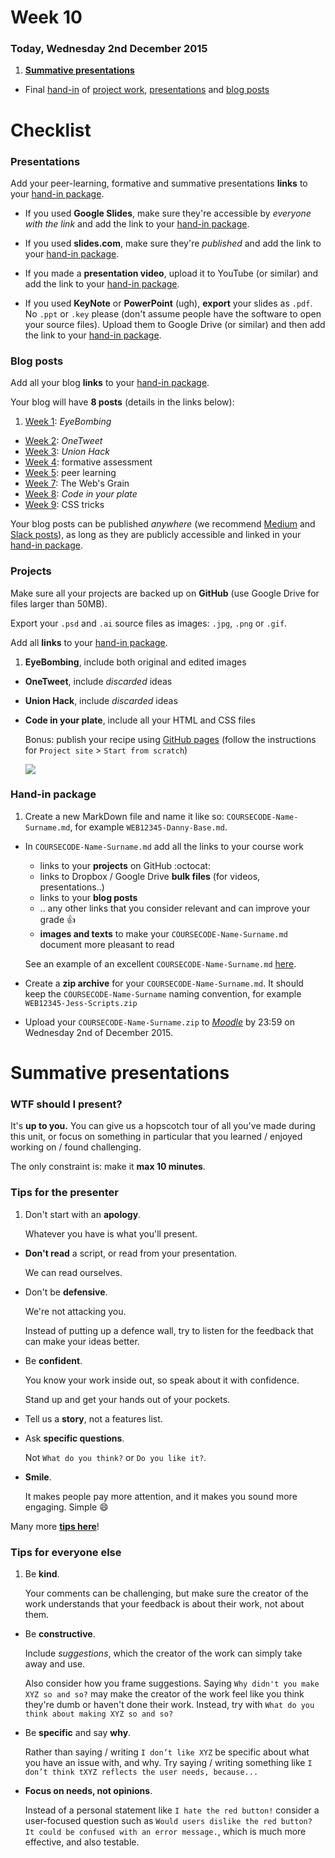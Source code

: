 # Week 10

### Today, Wednesday 2nd December 2015

1. [**Summative presentations**](#summative-presentations)
* Final [hand-in](#hand-in-package) of [project work](#projects), [presentations](#presentations) and [blog posts](#blog-posts) 


# Checklist

### Presentations

Add your peer-learning, formative and summative presentations **links** to your [hand-in package](#hand-in-package).

* If you used **Google Slides**, make sure they're accessible by *everyone with the link* and add the link to your [hand-in package](#hand-in-package).

* If you used **slides.com**, make sure they're *published* and add the link to your [hand-in package](#hand-in-package).

* If you made a **presentation video**, upload it to YouTube (or similar) and add the link to your [hand-in package](#hand-in-package).

* If you used **KeyNote** or **PowerPoint** (ugh), **export** your slides as `.pdf`. No `.ppt` or `.key` please (don't assume people have the software to open your source files). Upload them to Google Drive (or similar) and then add the link to your [hand-in package](#hand-in-package).

### Blog posts 

Add all your blog **links** to your [hand-in package](#hand-in-package).

Your blog will have **8 posts** (details in the links below):

1. [Week 1](../01#blog): *EyeBombing*
* [Week 2](../02#blog): *OneTweet*
* [Week 3](../03#blog): *Union Hack* 
* [Week 4](../04#blog): formative assessment
* [Week 5](../05#blog): peer learning
* [Week 7](../07#blog): The Web's Grain
* [Week 8](../08#blog): *Code in your plate* 
* [Week 9](../09#blog): CSS tricks

Your blog posts can be published *anywhere* (we recommend [Medium](https://medium.com) and [Slack posts](https://slack.zendesk.com/hc/en-us/articles/203950418-Composing-a-Post)), as long as they are publicly accessible and linked in your [hand-in package](#hand-in-package).

### Projects

Make sure all your projects are backed up on **GitHub** (use Google Drive for files larger than 50MB).

Export your `.psd` and `.ai` source files as images: `.jpg`, `.png` or `.gif`.

Add all **links** to your [hand-in package](#hand-in-package).

1. **EyeBombing**, include both original and edited images
* **OneTweet**, include *discarded* ideas
* **Union Hack**, include *discarded* ideas 
* **Code in your plate**, include all your HTML and CSS files 

	Bonus: publish your recipe using [GitHub pages](https://pages.github.com/) (follow the instructions for `Project site` > `Start from scratch`) 
	
	[![](https://pages.github.com/images/create-branch@2x.png)](https://pages.github.com/)

### Hand-in package

1. Create a new MarkDown file and name it like so: `COURSECODE-Name-Surname.md`, for example `WEB12345-Danny-Base.md`.  
	
	<!---->
* In `COURSECODE-Name-Surname.md` add all the links to your course work
	* links to your **projects** on GitHub :octocat:
	* links to Dropbox / Google Drive **bulk files** (for videos, presentations..)
	* links to your **blog posts**
	* .. any other links that you consider relevant and can improve your grade :+1:
	* **images and texts** to make your `COURSECODE-Name-Surname.md` document more pleasant to read
  
	See an example of an excellent `COURSECODE-Name-Surname.md` [here](https://github.com/TomSharmanWeb/HarrySeatonWebsite/blob/master/README.md).

	<!---->
* Create a **zip archive** for your `COURSECODE-Name-Surname.md`. It should keep the `COURSECODE-Name-Surname` naming convention, for example `WEB12345-Jess-Scripts.zip`	  

	<!---->
* Upload your `COURSECODE-Name-Surname.zip` to [*Moodle*](https://learn.rave.ac.uk/moodle/login/index.php) by 23:59 on Wednesday 2nd of December 2015.


# Summative presentations

### WTF should I present?

It's **up to you.** You can give us a hopscotch tour of all you've made during this unit, or focus on something in particular that you learned / enjoyed working on / found challenging.

The only constraint is: make it **max 10 minutes**.

### Tips for the presenter

1. Don't start with an **apology**.   
  
	Whatever you have is what you'll present. 
* **Don't read** a script, or read from your presentation.   
  
	We can read ourselves.
* Don't be **defensive**.   
  
	We're not attacking you. 
	
	Instead of putting up a defence wall, try to listen for the feedback that can make your ideas better. 
* Be **confident**.   
  
	You know your work inside out, so speak about it with confidence.   
	
	Stand up and get your hands out of your pockets.
* Tell us a **story**, not a features list.  
  
	<!---->
* Ask **specific questions**.   
  
	Not `What do you think?` or `Do you like it?`. 
* **Smile**.   
  
	It makes people pay more attention, and it makes you sound more engaging. Simple :smile:

Many more [**tips here**](https://www.toastmasters.org/About/90th-Anniversary/90-Tips)!

### Tips for everyone else

1. Be **kind**.   
  
	Your comments can be challenging, but make sure the creator of the work understands that your feedback is about their work, not about them.
* Be **constructive**.   
  
	Include *suggestions*, which the creator of the work can simply take away and use.   
  
	Also consider how you frame suggestions. Saying `Why didn't you make XYZ so and so?` may make the creator of the work feel like you think they're dumb or haven't done their work. Instead, try with `What do you think about making XYZ so and so?`
* Be **specific** and say **why**.   
  
	Rather than saying / writing `I don’t like XYZ` be specific about what you have an issue with, and why. Try saying / writing something like `I don’t think tXYZ reflects the user needs, because...`     
* **Focus on needs, not opinions**.
	
	Instead of a personal statement like `I hate the red button!` consider a user-focused question such as `Would users dislike the red button? It could be confused with an error message.`, which is much more effective, and also testable.
